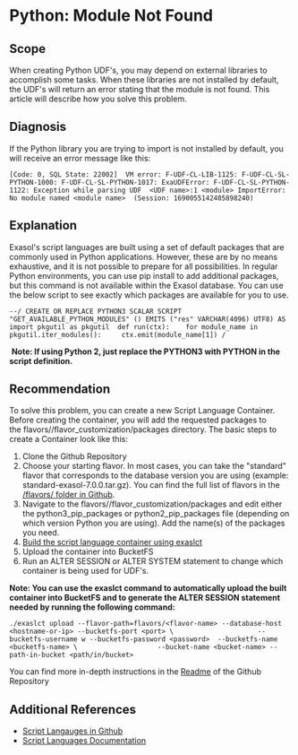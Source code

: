 # Python: Module Not Found 
## Scope

When creating Python UDF's, you may depend on external libraries to accomplish some tasks. When these libraries are not installed by default, the UDF's will return an error stating that the module is not found. This article will describe how you solve this problem.

## Diagnosis

If the Python library you are trying to import is not installed by default, you will receive an error message like this:


```markup
[Code: 0, SQL State: 22002]  VM error: F-UDF-CL-LIB-1125: F-UDF-CL-SL-PYTHON-1000: F-UDF-CL-SL-PYTHON-1017: ExaUDFError: F-UDF-CL-SL-PYTHON-1122: Exception while parsing UDF  <UDF name>:1 <module> ImportError: No module named <module name>  (Session: 1690055142405898240)
```
## Explanation

Exasol's script languages are built using a set of default packages that are commonly used in Python applications. However, these are by no means exhaustive, and it is not possible to prepare for all possibilities. In regular Python environments, you can use pip install to add additional packages, but this command is not available within the Exasol database. You can use the below script to see exactly which packages are available for you to use.


```markup
--/ CREATE OR REPLACE PYTHON3 SCALAR SCRIPT "GET_AVAILABLE_PYTHON_MODULES" () EMITS ("res" VARCHAR(4096) UTF8) AS import pkgutil as pkgutil  def run(ctx):    for module_name in pkgutil.iter_modules():     ctx.emit(module_name[1]) /
```
 **Note: If using Python 2, just replace the PYTHON3 with PYTHON in the script definition.**

## Recommendation

To solve this problem, you can create a new Script Language Container. Before creating the container, you will add the requested packages to the flavors/<flavor>/flavor_customization/packages directory. The basic steps to create a Container look like this:

1. Clone the Github Repository
2. Choose your starting flavor. In most cases, you can take the "standard" flavor that corresponds to the database version you are using (example: standard-exasol-7.0.0.tar.gz). You can find the full list of flavors in the [/flavors/ folder in Github](https://github.com/exasol/script-languages-release/tree/master/flavors).
3. Navigate to the flavors/<flavor name>/flavor_customization/packages and edit either the python3_pip_packages or python2_pip_packages file (depending on which version Python you are using). Add the name(s) of the packages you need.
4. [Build the script language container using exaslct](https://github.com/exasol/script-languages-release#how-to-customize-an-existing-flavor)
5. Upload the container into BucketFS
6. Run an ALTER SESSION or ALTER SYSTEM statement to change which container is being used for UDF's.

**Note: You can use the exaslct command to automatically upload the built container into BucketFS and to generate the ALTER SESSION statement needed by running the following command:**


```markup
./exaslct upload --flavor-path=flavors/<flavor-name> --database-host <hostname-or-ip> --bucketfs-port <port> \                     --bucketfs-username w --bucketfs-password <password>  --bucketfs-name <bucketfs-name> \                    --bucket-name <bucket-name> --path-in-bucket <path/in/bucket>
```
You can find more in-depth instructions in the [Readme](https://github.com/exasol/script-languages-release#table-of-contents) of the Github Repository

## Additional References

* [Script Langauges in Github](https://github.com/exasol/script-languages-release)
* [Script Languages Documentation](https://docs.exasol.com/database_concepts/udf_scripts/adding_new_packages_script_languages.htm)
